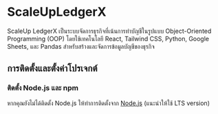 # ScaleUpLedgerX
 ScaleUp LedgerX เป็นระบบจัดการธุรกิจที่เน้นการทำบัญชีในรูปแบบ Object-Oriented Programming (OOP) โดยใช้เทคโนโลยี React, Tailwind CSS, Python, Google Sheets, และ Pandas สำหรับสร้างและจัดการข้อมูลบัญชีของธุรกิจ

## การติดตั้งและตั้งค่าโปรเจกต์

### ติดตั้ง Node.js และ npm

หากคุณยังไม่ได้ติดตั้ง Node.js ให้ทำการติดตั้งจาก [Node.js](https://nodejs.org/) (แนะนำให้ใช้ LTS version) 
